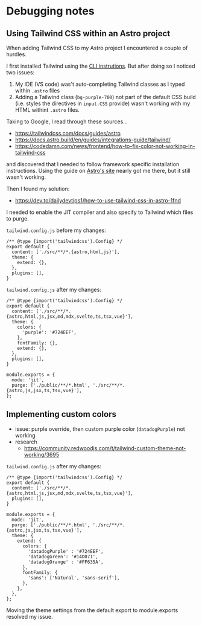 # Debugging notes
## Using Tailwind CSS within an Astro project

When adding Tailwind CSS to my Astro project I encountered a couple of hurdles.

I first installed Tailwind using the [CLI instrutions](https://tailwindcss.com/docs/installation). But after doing so I noticed two issues:
1. My IDE (VS code) was't auto-completing Tailwind classes as I typed within `.astro` files
2. Adding a Tailwind class (`bg-purple-700`) not part of the default CSS build (i.e. styles the directives in `input.CSS` provide) wasn't working with my HTML withint `.astro` files.

Taking to Google, I read through these sources...
  - https://tailwindcss.com/docs/guides/astro
  - https://docs.astro.build/en/guides/integrations-guide/tailwind/
  - https://codedamn.com/news/frontend/how-to-fix-color-not-working-in-tailwind-css

and discovered that I needed to follow framework specific installation instructions. Using the guide on [Astro's site](https://docs.astro.build/en/guides/integrations-guide/tailwind/) nearly got me there, but it still wasn't working. 

Then I found my solution:
- https://dev.to/dailydevtips1/how-to-use-tailwind-css-in-astro-1fnd

I needed to enable the JIT compiler and also specify to Tailwind which files to purge.

`tailwind.config.js` before my changes:
```
/** @type {import('tailwindcss').Config} */
export default {
  content: ['./src/**/*.{astro,html,js}'],
  theme: {
    extend: {},
  },
  plugins: [],
}
```

`tailwind.config.js` after my changes:
```
/** @type {import('tailwindcss').Config} */
export default {
  content: ['./src/**/*.{astro,html,js,jsx,md,mdx,svelte,ts,tsx,vue}'],
  theme: {
    colors: {
      'purple': '#724EEF',
    },
    fontFamily: {},
    extend: {},
  },
  plugins: [],
}

module.exports = {
  mode: 'jit',
  purge: ['./public/**/*.html', './src/**/*.{astro,js,jsx,ts,tsx,vue}'],
};
```

## Implementing custom colors
- issue: purple override, then custom purple color (`datadogPurple`) not working
- research
  - https://community.redwoodjs.com/t/tailwind-custom-theme-not-working/3695

`tailwind.config.js` after my changes:
```
/** @type {import('tailwindcss').Config} */
export default {
  content: ['./src/**/*.{astro,html,js,jsx,md,mdx,svelte,ts,tsx,vue}'],
  plugins: [],
}

module.exports = {
  mode: 'jit',
  purge: ['./public/**/*.html', './src/**/*.{astro,js,jsx,ts,tsx,vue}'],
  theme: {
    extend: {
      colors: {
        'datadogPurple' : '#724EEF',
        'datadogGreen': '#14D071',
        'datadogOrange' : '#FF635A',
      },
      fontFamily: {
        'sans': ['Natural', 'sans-serif'],
      },
    },
  },
};
```

Moving the theme settings from the default export to module.exports resolved my issue.